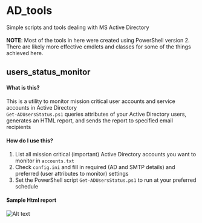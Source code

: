 # AD_tools
Simple scripts and tools dealing with MS Active Directory<br><br>
<b>NOTE</b>: Most of the tools in here were created using PowerShell version 2. There are likely more effective cmdlets and classes for some of the things achieved here.
## users_status_monitor
#### What is this?
This is a utility to monitor mission critical user accounts and service accounts in Active Directory<br>
`Get-ADUsersStatus.ps1` queries attributes of your Active Directory users, generates an HTML report, and sends the report to specified email recipients
#### How do I use this?
1. List all mission critical (important) Active Directory accounts you want to monitor in `accounts.txt`
2. Check `config.ini` and fill in required (AD and SMTP details) and preferred (user attributes to monitor) settings
3. Set the PowerShell script `Get-ADUsersStatus.ps1` to run at your preferred schedule
#### Sample Html report
![Alt text](/relative/path/to/img.jpg?raw=true "User Status Monitor")
